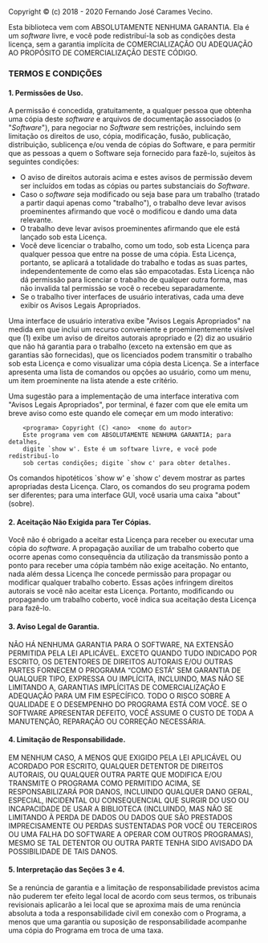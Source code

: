 Copyright © (c) 2018 - 2020 Fernando José Carames Vecino.

Esta biblioteca vem com ABSOLUTAMENTE NENHUMA GARANTIA. Ela é um
*software* livre, e você pode redistribuí-la sob as condições desta
licença, sem a garantia implícita de COMERCIALIZAÇÃO OU ADEQUAÇÃO AO
PROPÓSITO DE COMERCIALIZAÇÃO DESTE CÓDIGO.

### TERMOS E CONDIÇÕES

#### <span id="section1"></span>1. Permissões de Uso.
A permissão é concedida, gratuitamente, a qualquer pessoa que obtenha
uma cópia deste *software* e arquivos de documentação associados (o
"*Software*"), para negociar no *Software* sem restrições, incluindo
sem limitação os direitos de uso, cópia, modificação, fusão,
publicação, distribuição, sublicença e/ou venda de cópias do Software,
e para permitir que as pessoas a quem o Software seja fornecido para
fazê-lo, sujeitos às seguintes condições:

 - O aviso de direitos autorais acima e estes avisos de permissão devem
   ser incluídos em todas as cópias ou partes substanciais do
   *Software*.
 - Caso o *software* seja modificado ou seja base para um trabalho
   (tratado a partir daqui apenas como "trabalho"), o trabalho deve
   levar avisos proeminentes afirmando que você o modificou e dando uma
   data relevante.
 - O trabalho deve levar avisos proeminentes afirmando que ele está
   lançado sob esta Licença.
 - Você deve licenciar o trabalho, como um todo, sob esta Licença para
   qualquer pessoa que entre na posse de uma cópia. Esta Licença,
   portanto, se aplicará a totalidade do trabalho e todas as suas partes,
   independentemente de como elas são empacotadas. Esta Licença não dá
   permissão para licenciar o trabalho de qualquer outra forma, mas não
   invalida tal permissão se você o recebeu separadamente.
 - Se o trabalho tiver interfaces de usuário interativas, cada uma deve
   exibir os Avisos Legais Apropriados.

Uma interface de usuário interativa exibe "Avisos Legais Apropriados" na
medida em que inclui um recurso conveniente e proeminentemente visível
que (1) exibe um aviso de direitos autorais apropriado e (2) diz ao
usuário que não há garantia para o trabalho (exceto na extensão em que
as garantias são fornecidas), que os licenciados podem transmitir o
trabalho sob esta Licença e como visualizar uma cópia desta Licença. Se
a interface apresenta uma lista de comandos ou opções ao usuário, como
um menu, um item proeminente na lista atende a este critério.

Uma sugestão para a implementação de uma interface interativa com
"Avisos Legais Apropriados", por terminal, é fazer com que ele emita um
breve aviso como este quando ele começar em um modo interativo:

```
    <programa> Copyright (C) <ano>  <nome do autor>
    Este programa vem com ABSOLUTAMENTE NENHUMA GARANTIA; para detalhes,
    digite `show w'. Este é um software livre, e você pode redistribuí-lo
    sob certas condições; digite `show c' para obter detalhes.
```

Os comandos hipotéticos \`show w' e \`show c' devem mostrar as partes
apropriadas desta Licença. Claro, os comandos do seu programa podem ser
diferentes; para uma interface GUI, você usaria uma caixa "about"
(sobre).

#### <span id="section2"></span>2. Aceitação Não Exigida para Ter Cópias.

Você não é obrigado a aceitar esta Licença para receber ou executar uma
cópia do *software*. A propagação auxiliar de um trabalho coberto que
ocorre apenas como consequência da utilização da transmissão ponto a
ponto para receber uma cópia também não exige aceitação. No entanto,
nada além dessa Licença lhe concede permissão para propagar ou modificar
qualquer trabalho coberto. Essas ações infringem direitos autorais se
você não aceitar esta Licença. Portanto, modificando ou propagando um
trabalho coberto, você indica sua aceitação desta Licença para fazê-lo.

#### <span id="section3"></span>3. Aviso Legal de Garantia.

NÃO HÁ NENHUMA GARANTIA PARA O SOFTWARE, NA EXTENSÃO PERMITIDA PELA LEI
APLICÁVEL. EXCETO QUANDO TUDO INDICADO POR ESCRITO, OS DETENTORES DE
DIREITOS AUTORAIS E/OU OUTRAS PARTES FORNECEM O PROGRAMA “COMO ESTÁ” SEM
GARANTIA DE QUALQUER TIPO, EXPRESSA OU IMPLÍCITA, INCLUINDO, MAS NÃO SE
LIMITANDO A, GARANTIAS IMPLÍCITAS DE COMERCIALIZAÇÃO E ADEQUAÇÃO PARA UM
FIM ESPECÍFICO. TODO O RISCO SOBRE A QUALIDADE E O DESEMPENHO DO
PROGRAMA ESTÁ COM VOCÊ. SE O SOFTWARE APRESENTAR DEFEITO, VOCÊ ASSUME O
CUSTO DE TODA A MANUTENÇÃO, REPARAÇÃO OU CORREÇÃO NECESSÁRIA.

#### <span id="section4"></span>4. Limitação de Responsabilidade.

EM NENHUM CASO, A MENOS QUE EXIGIDO PELA LEI APLICÁVEL OU ACORDADO POR
ESCRITO, QUALQUER DETENTOR DE DIREITOS AUTORAIS, OU QUALQUER OUTRA PARTE
QUE MODIFICA E/OU TRANSMITE O PROGRAMA COMO PERMITIDO ACIMA, SE
RESPONSABILIZARÁ POR DANOS, INCLUINDO QUALQUER DANO GERAL, ESPECIAL,
INCIDENTAL OU CONSEQUENCIAL QUE SURGIR DO USO OU INCAPACIDADE DE USAR A
BIBLIOTECA (INCLUINDO, MAS NÃO SE LIMITANDO À PERDA DE DADOS OU DADOS QUE
SÃO PRESTADOS IMPRECISAMENTE OU PERDAS SUSTENTADAS POR VOCÊ OU TERCEIROS
OU UMA FALHA DO SOFTWARE A OPERAR COM OUTROS PROGRAMAS), MESMO SE TAL
DETENTOR OU OUTRA PARTE TENHA SIDO AVISADO DA POSSIBILIDADE DE TAIS
DANOS.

#### <span id="section5"></span>5. Interpretação das Seções 3 e 4.

Se a renúncia de garantia e a limitação de responsabilidade previstos
acima não puderem ter efeito legal local de acordo com seus termos, os
tribunais revisionais aplicarão a lei local que se aproxima mais de uma
renúncia absoluta a toda a responsabilidade civil em conexão com o
Programa, a menos que uma garantia ou suposição de responsabilidade
acompanhe uma cópia do Programa em troca de uma taxa.
